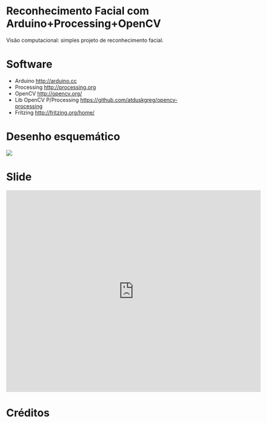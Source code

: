 # Reconhecimento Facial com Arduino+Processing+OpenCV
Visão computacional: simples projeto de reconhecimento facial.

# Software
 - Arduino <http://arduino.cc>
 - Processing <http://processing.org>
 - OpenCV <http://opencv.org/>
 - Lib OpenCV P/Processing <https://github.com/atduskgreg/opencv-processing>
 - Fritzing <http://fritzing.org/home/>

# Desenho esquemático
![](https://github.com/rodriguesfas/Reconhecimento-Facial-Com-Arduino-Processing-OpenCV/blob/master/src/img/diagrama_bb.png)

# Slide
<iframe src="https://docs.google.com/presentation/d/1RaHo-lt0hjr9OBP9bsiUZdThrmnigHdeWrnVLo_MQOU/embed?start=false&loop=false&delayms=3000" frameborder="0" width="683" height="541" allowfullscreen="true" mozallowfullscreen="true" webkitallowfullscreen="true"></iframe>

# Créditos
